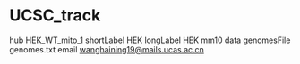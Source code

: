 # UCSC_track
hub HEK_WT_mito_1
shortLabel HEK
longLabel HEK mm10 data
genomesFile genomes.txt
email wanghaining19@mails.ucas.ac.cn
